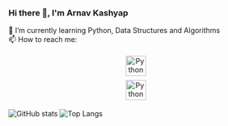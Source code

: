 ### Hi there 👋, I'm Arnav Kashyap

<!--
**arnavk1/arnavk1** is a ✨ _special_ ✨ repository because its `README.md` (this file) appears on your GitHub profile.

Here are some ideas to get you started:

- 🔭 I’m currently working on ...
- 🌱 I’m currently learning ...
- 👯 I’m looking to collaborate on ...
- 🤔 I’m looking for help with ...
- 💬 Ask me about ...
- 📫 How to reach me: ...
- 😄 Pronouns: ...
- ⚡ Fun fact: ...
-->
🌱 I’m currently learning Python, Data Structures and Algorithms
<br />
📫 How to reach me:
<p align="center">
 <a href="https://linkedin.com/in/arnav-kashyap-64a3b2192/" target="_blank" rel="noopener noreferrer"> <img src="https://cdn.jsdelivr.net/npm/simple-icons@v3/icons/linkedin.svg" alt="Python" height="40" style="vertical-align:top; margin:4px"></a>
 <br/>
 <a href="arnavkashyap3108@gmail.com"> <img src="https://cdn.jsdelivr.net/npm/simple-icons@v3/icons/gmail.svg" alt="Python" height="40" style="vertical-align:top; margin:4px"></a>
</p>

![GitHub stats](https://github-readme-stats.vercel.app/api?username=arnavk1&show_icons=true&theme=tokyonight)
![Top Langs](https://github-readme-stats.vercel.app/api/top-langs/?username=arnavk1&theme=tokyonight)

